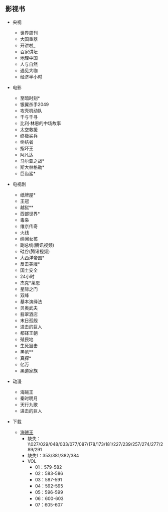 ##  影视书

-   央视
    -   世界周刊
    -   大国重器
    -   开讲啦_
    -   百家讲坛
    -   地理中国
    -   人与自然
    -   遇见大咖
    -   经济半小时
-   电影
    -   至暗时刻*
    -   银翼杀手2049
    -   攻壳机动队
    -   千与千寻
    -   比利·林恩的中场故事
    -   太空救援
    -   终极尖兵
    -   终结者
    -   指环王
    -   阿凡达
    -   马尔亚之战*
    -   斯大林格勒*
    -   巨齿鲨*

-   电视剧
    -   纸牌屋*
    -   王冠
    -   越狱**
    -   西部世界*
    -   毒枭
    -   维京传奇
    -   火线
    -   绯闻女孩
    -   副总统(腾讯视频)
    -   硅谷(腾讯视频)
    -   大西洋帝国*
    -   反击美版*
    -   国土安全
    -   24小时
    -   杰克*莱恩
    -   星际之门
    -   双峰
    -   基本演绎法
    -   贝奥武夫
    -   翡翠酒店
    -   末日孤舰
    -   进击的巨人
    -   都铎王朝
    -   殖民地
    -   生死狙击
    -   黑帆**
    -   真探*
    -   亿万
    -   黑道家族
-   动漫
    -   海贼王
    -   秦时明月
    -   天行九歌
    -   进击的巨人
-   下载
    -   [海贼王](http://www.kisssub.org/search.php?keyword=%E6%B5%B7%E8%B4%BC%E7%8E%8B+%E7%AE%80%E6%97%A5)
        -   缺失：\\\\027/029/048/033/077/087/178/173/181/227/239/257/274/277/289/291
        -   缺失1：353/381/382/384
        -   VOL
            -   01：579-582
            -   02：583-586
            -   03：587-591
            -   04：592-595
            -   05：596-599
            -   06：600-603
            -   07：605-607